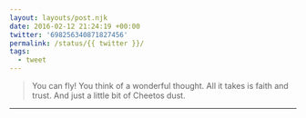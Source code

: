 ```yaml
---
layout: layouts/post.njk
date: 2016-02-12 21:24:19 +00:00
twitter: '698256340871827456'
permalink: /status/{{ twitter }}/
tags: 
  - tweet
---
```


> You can fly! You think of a wonderful thought. All it takes is faith and trust. And just a little bit of Cheetos dust.

---
